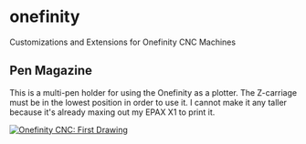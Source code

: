# onefinity
Customizations and Extensions for Onefinity CNC Machines

## Pen Magazine

This is a multi-pen holder for using the Onefinity as a plotter.  The Z-carriage must be in the lowest position in order to use it.  I cannot make it any taller because it's already maxing out my EPAX X1 to print it.

[![Onefinity CNC: First Drawing](https://i.ytimg.com/vi/Iz5abkWTWL4/0.jpg)](https://youtu.be/Iz5abkWTWL4)
